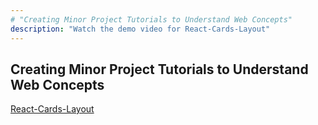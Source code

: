 ```yaml
---
# "Creating Minor Project Tutorials to Understand Web Concepts"
description: "Watch the demo video for React-Cards-Layout"
---
```


## Creating Minor Project Tutorials to Understand Web Concepts 
[React-Cards-Layout](https://www.linkedin.com/posts/ram-3bb99a297_reactjs-tailwindcss-ux-activity-7320696223152144384-86sO/?utm_source=share&utm_medium=member_desktop&rcm=ACoAAEfe-r8Bfy4ftjq7Fnmq5pFKJOV-O0crV84)
